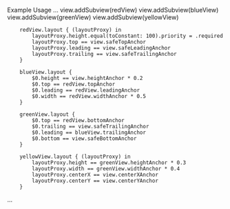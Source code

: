 
Example Usage
...
        view.addSubview(redView)
        view.addSubview(blueView)
        view.addSubview(greenView)
        view.addSubview(yellowView)
        
        redView.layout { (layoutProxy) in
            layoutProxy.height.equal(toConstant: 100).priority = .required
            layoutProxy.top == view.safeTopAnchor
            layoutProxy.leading == view.safeLeadingAnchor
            layoutProxy.trailing == view.safeTrailingAnchor
        }
        
        blueView.layout {
            $0.height == view.heightAnchor * 0.2
            $0.top == redView.topAnchor
            $0.leading == redView.leadingAnchor
            $0.width == redView.widthAnchor * 0.5
        }
        
        greenView.layout {
            $0.top == redView.bottomAnchor
            $0.trailing == view.safeTrailingAnchor
            $0.leading == blueView.trailingAnchor
            $0.bottom == view.safeBottomAnchor
        }

        yellowView.layout { (layoutProxy) in
            layoutProxy.height == greenView.heightAnchor * 0.3
            layoutProxy.width == greenView.widthAnchor * 0.4
            layoutProxy.centerX == view.centerXAnchor
            layoutProxy.centerY == view.centerYAnchor
        }
...
